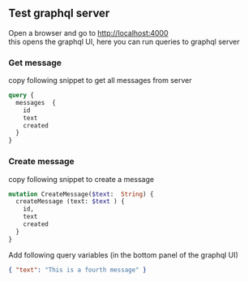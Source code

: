 ## Test graphql server
Open a browser and go to [http://localhost:4000](http://localhost:4000) <br>
this opens the graphql UI, here you can run queries to graphql server

### Get message
copy following snippet to get all messages from server
```graphql
query {
  messages  {
    id
    text
    created
  }
}
```

### Create message
copy following snippet to create a message

```graphql
mutation CreateMessage($text:  String) {
  createMessage (text: $text ) {
    id,
    text
    created
  }
}
```

Add following query variables (in the bottom panel of the graphql UI)

```JSON
{ "text": "This is a fourth message" }
```
